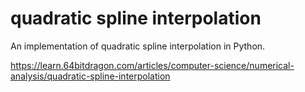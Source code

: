 # quadratic spline interpolation

An implementation of quadratic spline interpolation in Python.

https://learn.64bitdragon.com/articles/computer-science/numerical-analysis/quadratic-spline-interpolation
